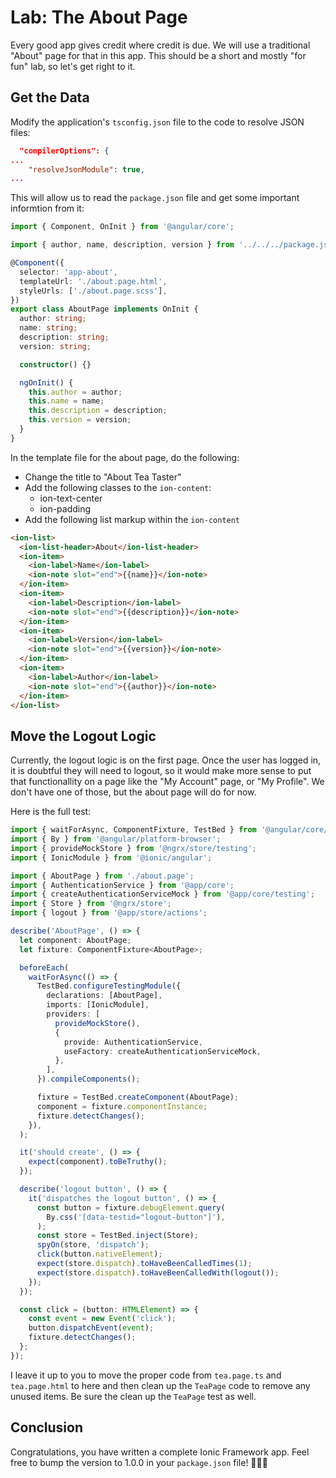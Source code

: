 # Lab: The About Page

Every good app gives credit where credit is due. We will use a traditional "About" page for that in this app. This should be a short and mostly "for fun" lab, so let's get right to it.

## Get the Data

Modify the application's `tsconfig.json` file to the code to resolve JSON files:

```json
  "compilerOptions": {
...
    "resolveJsonModule": true,
...
```

This will allow us to read the `package.json` file and get some important informtion from it:

```typescript
import { Component, OnInit } from '@angular/core';

import { author, name, description, version } from '../../../package.json';

@Component({
  selector: 'app-about',
  templateUrl: './about.page.html',
  styleUrls: ['./about.page.scss'],
})
export class AboutPage implements OnInit {
  author: string;
  name: string;
  description: string;
  version: string;

  constructor() {}

  ngOnInit() {
    this.author = author;
    this.name = name;
    this.description = description;
    this.version = version;
  }
}
```

In the template file for the about page, do the following:

- Change the title to "About Tea Taster"
- Add the following classes to the `ion-content`:
  - ion-text-center
  - ion-padding
- Add the following list markup within the `ion-content`

```html
<ion-list>
  <ion-list-header>About</ion-list-header>
  <ion-item>
    <ion-label>Name</ion-label>
    <ion-note slot="end">{{name}}</ion-note>
  </ion-item>
  <ion-item>
    <ion-label>Description</ion-label>
    <ion-note slot="end">{{description}}</ion-note>
  </ion-item>
  <ion-item>
    <ion-label>Version</ion-label>
    <ion-note slot="end">{{version}}</ion-note>
  </ion-item>
  <ion-item>
    <ion-label>Author</ion-label>
    <ion-note slot="end">{{author}}</ion-note>
  </ion-item>
</ion-list>
```

## Move the Logout Logic

Currently, the logout logic is on the first page. Once the user has logged in, it is doubtful they will need to logout, so it would make more sense to put that functionallity on a page like the "My Account" page, or "My Profile". We don't have one of those, but the about page will do for now.

Here is the full test:

```typescript
import { waitForAsync, ComponentFixture, TestBed } from '@angular/core/testing';
import { By } from '@angular/platform-browser';
import { provideMockStore } from '@ngrx/store/testing';
import { IonicModule } from '@ionic/angular';

import { AboutPage } from './about.page';
import { AuthenticationService } from '@app/core';
import { createAuthenticationServiceMock } from '@app/core/testing';
import { Store } from '@ngrx/store';
import { logout } from '@app/store/actions';

describe('AboutPage', () => {
  let component: AboutPage;
  let fixture: ComponentFixture<AboutPage>;

  beforeEach(
    waitForAsync(() => {
      TestBed.configureTestingModule({
        declarations: [AboutPage],
        imports: [IonicModule],
        providers: [
          provideMockStore(),
          {
            provide: AuthenticationService,
            useFactory: createAuthenticationServiceMock,
          },
        ],
      }).compileComponents();

      fixture = TestBed.createComponent(AboutPage);
      component = fixture.componentInstance;
      fixture.detectChanges();
    }),
  );

  it('should create', () => {
    expect(component).toBeTruthy();
  });

  describe('logout button', () => {
    it('dispatches the logout button', () => {
      const button = fixture.debugElement.query(
        By.css('[data-testid="logout-button"]'),
      );
      const store = TestBed.inject(Store);
      spyOn(store, 'dispatch');
      click(button.nativeElement);
      expect(store.dispatch).toHaveBeenCalledTimes(1);
      expect(store.dispatch).toHaveBeenCalledWith(logout());
    });
  });

  const click = (button: HTMLElement) => {
    const event = new Event('click');
    button.dispatchEvent(event);
    fixture.detectChanges();
  };
});
```

I leave it up to you to move the proper code from `tea.page.ts` and `tea.page.html` to here and then clean up the `TeaPage` code to remove any unused items. Be sure the clean up the `TeaPage` test as well.

## Conclusion

Congratulations, you have written a complete Ionic Framework app. Feel free to bump the version to 1.0.0 in your `package.json` file! 🥳🎉🤓
